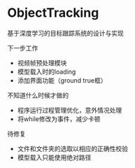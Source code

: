 # ObjectTracking
基于深度学习的目标跟踪系统的设计与实现

下一步工作
- 视频帧预处理模块
- 模型载入时的loading
- 添加界面功能（ground true框）

不知道什么时候才做的
- 程序运行过程管理优化，意外情况处理
- 将while修改为事件，减少卡顿

待修复
- 文件和文件夹的选取以相应的正确性校验
- 模型载入只能使用绝对路径

